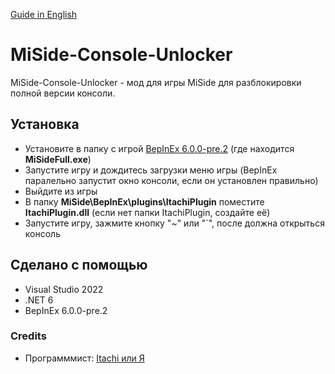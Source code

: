 [Guide in English](https://github.com/ltachiUchiha/MiSide-Console-Unlocker/blob/main/README.md)

# MiSide-Console-Unlocker
MiSide-Console-Unlocker - мод для игры MiSide для разблокировки полной версии консоли.

## Установка
* Установите в папку с игрой [BepInEx 6.0.0-pre.2](https://docs.bepinex.dev/master/articles/user_guide/installation/unity_il2cpp.html?tabs=tabid-win) (где находится **MiSideFull.exe**)
* Запустите игру и дождитесь загрузки меню игры (BepInEx паралельно запустит окно консоли, если он установлен правильно)
* Выйдите из игры
* В папку **MiSide\BepInEx\plugins\ItachiPlugin** поместите **ItachiPlugin.dll** (если нет папки ItachiPlugin, создайте её)
* Запустите игру, зажмите кнопку "~" или "`", после должна открыться консоль

## Сделано с помощью
* Visual Studio 2022
* .NET 6
* BepInEx 6.0.0-pre.2

### Credits
* Программмист: [Itachi или Я](https://github.com/ltachiUchiha)
